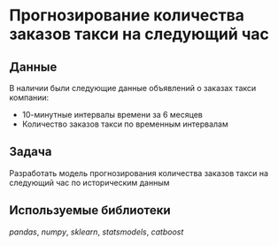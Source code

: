 # Прогнозирование количества заказов такси на следующий час


## Данные

В наличии были следующие данные объявлений о заказах такси компании:
- 10-минутные интервалы времени за 6 месяцев
- Количество заказов такси по временным интервалам

## Задача

Разработать модель прогнозирования количества заказов такси на следующий час по историческим данным

## Используемые библиотеки
*pandas*, *numpy*, *sklearn*, *statsmodels*, *catboost*
